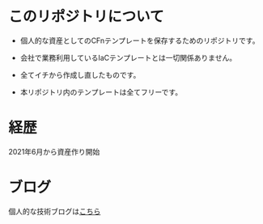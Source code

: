# このリポジトリについて
- 個人的な資産としてのCFnテンプレートを保存するためのリポジトリです。
- 会社で業務利用しているIaCテンプレートとは一切関係ありません。
- 全てイチから作成し直したものです。

- 本リポジトリ内のテンプレートは全てフリーです。

# 経歴
2021年6月から資産作り開始

# ブログ
個人的な技術ブログは[こちら](https://noname.work)
